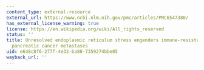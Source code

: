 ```yaml
---
content_type: external-resource
external_url: https://www.ncbi.nlm.nih.gov/pmc/articles/PMC6547380/
has_external_license_warning: true
license: https://en.wikipedia.org/wiki/All_rights_reserved
status: ''
title: Unresolved endoplasmic reticulum stress engenders immune-resistant, latent
  pancreatic cancer metastases
uid: e648c8f6-277f-4e32-ba88-7359274bbe05
wayback_url: ''
---
```


